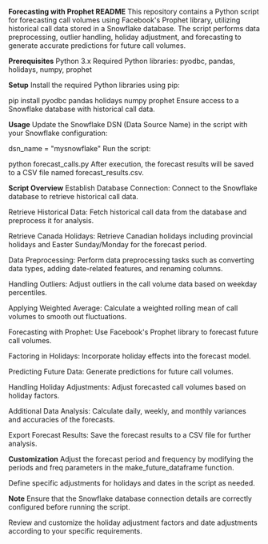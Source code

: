 **Forecasting with Prophet README**
This repository contains a Python script for forecasting call volumes using Facebook's Prophet library, utilizing historical call data stored in a Snowflake database.
The script performs data preprocessing, outlier handling, holiday adjustment, and forecasting to generate accurate predictions for future call volumes.

**Prerequisites**
Python 3.x
Required Python libraries: pyodbc, pandas, holidays, numpy, prophet

**Setup**
Install the required Python libraries using pip:

pip install pyodbc pandas holidays numpy prophet
Ensure access to a Snowflake database with historical call data.

**Usage**
Update the Snowflake DSN (Data Source Name) in the script with your Snowflake configuration:

dsn_name = "mysnowflake"
Run the script:

python forecast_calls.py
After execution, the forecast results will be saved to a CSV file named forecast_results.csv.

**Script Overview**
Establish Database Connection: Connect to the Snowflake database to retrieve historical call data.

Retrieve Historical Data: Fetch historical call data from the database and preprocess it for analysis.

Retrieve Canada Holidays: Retrieve Canadian holidays including provincial holidays and Easter Sunday/Monday for the forecast period.

Data Preprocessing: Perform data preprocessing tasks such as converting data types, adding date-related features, and renaming columns.

Handling Outliers: Adjust outliers in the call volume data based on weekday percentiles.

Applying Weighted Average: Calculate a weighted rolling mean of call volumes to smooth out fluctuations.

Forecasting with Prophet: Use Facebook's Prophet library to forecast future call volumes.

Factoring in Holidays: Incorporate holiday effects into the forecast model.

Predicting Future Data: Generate predictions for future call volumes.

Handling Holiday Adjustments: Adjust forecasted call volumes based on holiday factors.

Additional Data Analysis: Calculate daily, weekly, and monthly variances and accuracies of the forecasts.

Export Forecast Results: Save the forecast results to a CSV file for further analysis.


**Customization**
Adjust the forecast period and frequency by modifying the periods and freq parameters in the make_future_dataframe function.

Define specific adjustments for holidays and dates in the script as needed.


**Note**
Ensure that the Snowflake database connection details are correctly configured before running the script.

Review and customize the holiday adjustment factors and date adjustments according to your specific requirements.
